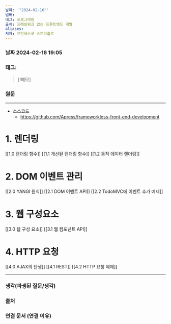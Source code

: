 ```yaml
---
날짜: '"2024-02-16"'
넘버: 
태그: 프로그래밍
출처: 프레임워크 없는 프론트엔드 개발
aliases: 
저자: 프란세스코 스트라츨로
---
```

### 날짜  2024-02-16 19:05

### 태그:

>[!메모]
>

### 원문
---
- 소스코드
	- https://github.com/Apress/frameworkless-front-end-development
# 1. 렌더링
[[1.0 렌더링 함수]]
[[1.1 개선된 렌더링 함수]]
[[1.2 동적 데이터 렌더링]]
# 2. DOM 이벤트 관리
[[2.0 YANGI 원칙]]
[[2.1 DOM 이벤트 API]]
[[2.2 TodoMVC에 이벤트 추가 예제]]
# 3. 웹 구성요소
[[3.0 웹 구성 요소]]
[[3.1 웹 컴포넌트 API]]
# 4. HTTP 요청
[[4.0 AJAX의 탄생]]
[[4.1 REST]]
[[4.2 HTTP 요청 예제]]








---
### 생각(파생된 질문/생각)

### 출처

### 연결 문서 (연결 이유)
